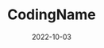 ﻿---
title: CodingName
toc: false
type: specs
date: "2022-10-03"
draft: false
specification: VEC
version: 2.0.1
documentType: "Recommendation"
elementType: Class
classes:
  - CodingName
menu_name: vec-2.0.1
---

